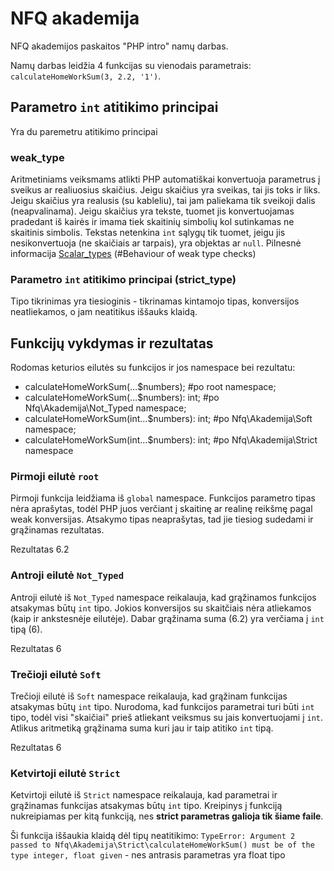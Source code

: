 # NFQ akademija
NFQ akademijos paskaitos "PHP intro" namų darbas.

Namų darbas leidžia 4 funkcijas su vienodais parametrais:
<code>calculateHomeWorkSum(3, 2.2, '1')</code>.

## Parametro `int` atitikimo principai 
Yra du paremetru atitikimo principai
### weak_type
Aritmetiniams veiksmams atlikti PHP automatiškai konvertuoja parametrus į sveikus ar 
realiuosius skaičius. Jeigu skaičius yra sveikas, tai jis toks ir liks. Jeigu skaičius yra 
realusis (su kableliu), tai jam paliekama tik sveikoji dalis (neapvalinama). Jeigu skaičius
yra tekste, tuomet jis konvertuojamas pradedant iš kairės ir imama tiek skaitinių 
simbolių kol sutinkamas ne skaitinis simbolis. Tekstas netenkina `int` sąlygų tik
tuomet, jeigu jis nesikonvertuoja (ne skaičiais ar tarpais), yra objektas ar `null`.
Pilnesnė informacija [Scalar_types](https://wiki.php.net/rfc/scalar_type_hints_v5) 
(#Behaviour of weak type checks)

### Parametro `int` atitikimo principai (strict_type)
Tipo tikrinimas yra tiesioginis - tikrinamas kintamojo tipas, konversijos 
neatliekamos, o jam neatitikus iššauks klaidą.

## Funkcijų vykdymas ir rezultatas
Rodomas keturios eilutės su funkcijos ir jos namespace bei rezultatu:
* calculateHomeWorkSum(…$numbers); #po root namespace;
* calculateHomeWorkSum(…$numbers): int; #po Nfq\Akademija\Not_Typed namespace;
* calculateHomeWorkSum(int…$numbers): int; #po Nfq\Akademija\Soft namespace;
* calculateHomeWorkSum(int…$numbers): int; #po Nfq\Akademija\Strict namespace

### Pirmoji eilutė `root`
Pirmoji funkcija leidžiama iš `global` namespace. Funkcijos parametro tipas nėra 
aprašytas, todėl PHP juos verčiant į 
skaitinę ar realinę reikšmę pagal weak konversijas. Atsakymo tipas neaprašytas, tad jie tiesiog sudedami 
ir grąžinamas rezultatas.

Rezultatas 6.2

### Antroji eilutė `Not_Typed`
Antroji eilutė iš `Not_Typed` namespace reikalauja, kad grąžinamos funkcijos atsakymas
būtų `int` tipo. Jokios konversijos su skaitčiais nėra atliekamos (kaip ir ankstesnėje 
eilutėje). Dabar grąžinama suma (6.2) yra verčiama į `int` tipą (6).

Rezultatas 6

### Trečioji eilutė `Soft`
Trečioji eilutė iš `Soft` namespace reikalauja, kad grąžinam funkcijas atsakymas
būtų `int` tipo. Nurodoma, kad funkcijos parametrai turi būti `int` tipo, todėl visi 
"skaičiai" prieš atliekant veiksmus su jais konvertuojami į `int`. 
Atlikus aritmetiką grąžinama suma kuri jau ir taip atitiko `int` tipą.

Rezultatas 6

### Ketvirtoji eilutė `Strict`
Ketvirtoji eilutė iš `Strict` namespace reikalauja, kad parametrai ir grąžinamas 
funkcijas atsakymas būtų `int` tipo. 
Kreipinys į funkciją nukreipiamas per kitą funkciją, nes <b>strict parametras
galioja tik šiame faile</b>. 

Ši funkcija iššaukia klaidą dėl tipų neatitikimo: `TypeError: Argument 2 passed to Nfq\Akademija\Strict\calculateHomeWorkSum() must be of the type integer, float given` - nes antrasis parametras yra float tipo
